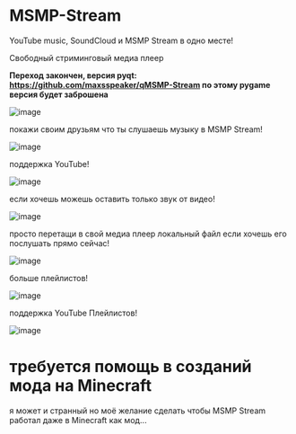 # MSMP-Stream
YouTube music, SoundCloud и MSMP Stream в одно месте!

Свободный стриминговый медиа плеер 

**Переход закончен, версия pyqt: https://github.com/maxsspeaker/qMSMP-Stream
по этому pygame версия будет заброшена** 




![image](https://user-images.githubusercontent.com/56259377/152379639-73e4af48-0e21-4837-82d6-448987789a7a.png)

покажи своим друзьям что ты слушаешь музыку в MSMP Stream!

![image](https://user-images.githubusercontent.com/56259377/147737914-00f3951b-d945-4894-9563-cc3c5bf87ebe.png)

поддержка YouTube!

![image](https://user-images.githubusercontent.com/56259377/147738008-a8d7c20d-9478-451e-be03-5d58ff2a5520.png)

если хочешь можешь оставить только звук от видео! 

![image](https://user-images.githubusercontent.com/56259377/147738167-034577db-5790-471e-961f-b3c7e86cbbc7.png)

просто перетащи в свой медиа плеер локальный файл 
если хочешь его послушать прямо сейчас!

![image](https://user-images.githubusercontent.com/56259377/147738236-27409c53-9d62-45dc-8af3-4e6a01e81628.png)

больше плейлистов!

![image](https://user-images.githubusercontent.com/56259377/163686423-23375b4c-f477-42a4-9bd0-181b286c4dab.png)


поддержка YouTube Плейлистов!

![image](https://user-images.githubusercontent.com/56259377/147738391-a322a66e-2cbe-4756-8ea3-6b8814519c83.png)


# требуется помощь в созданий мода на Minecraft
я может и странный но моё желание сделать чтобы MSMP Stream работал даже в Minecraft как мод...
